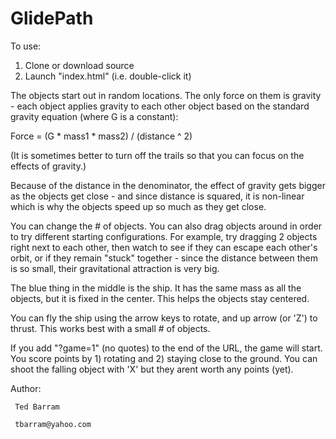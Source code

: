 

# GlidePath

To use:

  1. Clone or download source
  2. Launch "index.html" (i.e. double-click it)


The objects start out in random locations. The only force on them is 
gravity - each object applies gravity to each other object based on 
the standard gravity equation (where G is a constant):

   Force = (G * mass1 * mass2) / (distance ^ 2)


(It is sometimes better to turn off the trails so that you can focus on the 
effects of gravity.)

Because of the distance in the denominator, the effect of gravity gets 
bigger as the objects get close - and since distance is squared, it is 
non-linear which is why the objects speed up so much as they get close.

You can change the # of objects. You can also drag objects around in order 
to try different starting configurations. For example, try dragging 2 objects 
right next to each other, then watch to see if they can escape each other's 
orbit, or if they remain "stuck" together - since the distance between them 
is so small, their gravitational attraction is very big. 


The blue thing in the middle is the ship. It has the same mass as all the 
objects, but it is fixed in the center. This helps the objects stay centered.

You can fly the ship using the arrow keys to rotate, and up arrow (or 'Z')
to thrust. This works best with a small # of objects. 

If you add "?game=1" (no quotes) to the end of the URL, the game will start. 
You score points by 1) rotating and 2) staying close to the ground. You can 
shoot the falling object with 'X' but they arent worth any points (yet).


Author:

     Ted Barram
  
     tbarram@yahoo.com

